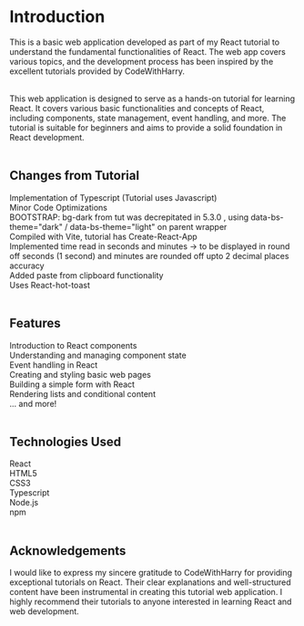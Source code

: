 <h1>Introduction</h1>

This is a basic web application developed as part of my React tutorial to understand the fundamental functionalities of React. The web app covers various topics, and the development process has been inspired by the excellent tutorials provided by CodeWithHarry. <br><br>


This web application is designed to serve as a hands-on tutorial for learning React. It covers various basic functionalities and concepts of React, including components, state management, event handling, and more. The tutorial is suitable for beginners and aims to provide a solid foundation in React development.<br><br>

<h2>Changes from Tutorial</h2>
Implementation of Typescript (Tutorial uses Javascript)<br>
Minor Code Optimizations<br>
BOOTSTRAP: bg-dark from tut was decrepitated in 5.3.0 , using data-bs-theme="dark" / data-bs-theme="light" on parent wrapper<br>
Compiled with Vite, tutorial has Create-React-App <br>
Implemented time read in seconds and minutes -> to be displayed in round off seconds (1 second) and minutes are rounded off upto 2 decimal places accuracy<br>
Added paste from clipboard functionality <br>
Uses React-hot-toast <br>

<br>


<h2>Features</h2>
Introduction to React components<br>
Understanding and managing component state<br>
Event handling in React<br>
Creating and styling basic web pages<br>
Building a simple form with React<br>
Rendering lists and conditional content<br>
... and more!<br><br>

<h2>Technologies Used </h2>
React<br>
HTML5<br>
CSS3<br>
Typescript <br>
Node.js<br>
npm<br><br>

<h2>Acknowledgements</h2>
I would like to express my sincere gratitude to CodeWithHarry for providing exceptional tutorials on React. Their clear explanations and well-structured content have been instrumental in creating this tutorial web application. I highly recommend their tutorials to anyone interested in learning React and web development.<br>